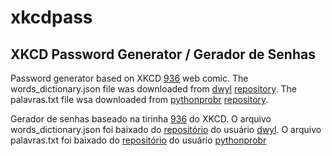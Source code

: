 # xkcdpass
## XKCD Password Generator / Gerador de Senhas

Password generator based on XKCD [936](https://xkcd.com/936/) web comic.
The words_dictionary.json file was downloaded from [dwyl](https://github.com/dwyl/) [repository](https://github.com/dwyl/english-words).
The palavras.txt file wsa downloaded from [pythonprobr](https://github.com/pythonprobr/) [repository](https://github.com/pythonprobr/palavras).

Gerador de senhas baseado na tirinha [936](https://xkcd.com/936/) do XKCD.
O arquivo words_dictionary.json foi baixado do [repositório](https://github.com/dwyl/english-words) do usuário [dwyl](https://github.com/dwyl/).
O arquivo palavras.txt foi baixado do [repositório](https://github.com/pythonprobr/palavras) do usuário [pythonprobr](https://github.com/pythonprobr/)
